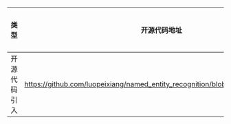 | 类型 | 开源代码地址 | 文件名 | 公网IP地址/公网URL地址/域名/邮箱地址 | 用途说明 |
| ---- | ------------ | ------ | ------------------------------------ | -------- |
| 开源代码引入 | https://github.com/luopeixiang/named_entity_recognition/blob/master/models/util.py|BiLSTM-CRF_for_PyTorch/named_entity_recognition/models/util.py	| https://arxiv.org/pdf/1603.01360.p | 模型相关说明 |